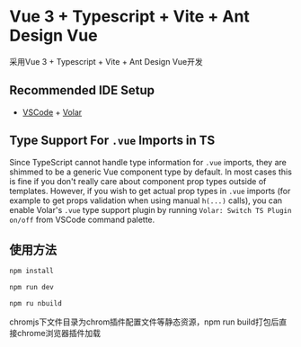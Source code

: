 # Vue 3 + Typescript + Vite + Ant Design Vue

采用Vue 3 + Typescript + Vite + Ant Design Vue开发
## Recommended IDE Setup

- [VSCode](https://code.visualstudio.com/) + [Volar](https://marketplace.visualstudio.com/items?itemName=johnsoncodehk.volar)

## Type Support For `.vue` Imports in TS

Since TypeScript cannot handle type information for `.vue` imports, they are shimmed to be a generic Vue component type by default. In most cases this is fine if you don't really care about component prop types outside of templates. However, if you wish to get actual prop types in `.vue` imports (for example to get props validation when using manual `h(...)` calls), you can enable Volar's `.vue` type support plugin by running `Volar: Switch TS Plugin on/off` from VSCode command palette.

## 使用方法
```javascript
npm install

npm run dev

npm ru nbuild
```
chromjs下文件目录为chrom插件配置文件等静态资源，npm run build打包后直接chrome浏览器插件加载
